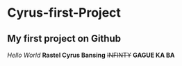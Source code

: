 # Cyrus-first-Project
## My first project on Github
_Hello World_ 
__Rastel Cyrus Bansing__
~~INFINTY~~
**GAGUE 
__KA__
BA**
